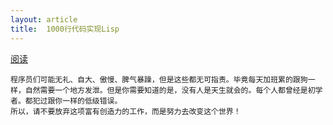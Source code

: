 ```yaml
---
layout: article
title:  1000行代码实现Lisp
---
```


[阅读](http://www.buildyourownlisp.com/contents)

```
程序员们可能无礼、自大、傲慢、脾气暴躁，但是这些都无可指责。毕竟每天加班累的跟狗一样，自然需要一个地方发泄。但是你需要知道的是，没有人是天生就会的。每个人都曾经是初学者。都犯过跟你一样的低级错误。
所以，请不要放弃这项富有创造力的工作，而是努力去改变这个世界！
```